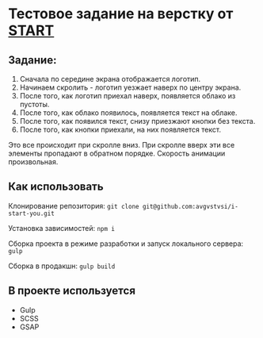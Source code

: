 # Тестовое задание на верстку от [START](https://start.ru/)

## Задание:
1. Сначала по середине экрана отображается логотип.
2. Начинаем скролить - логотип уезжает наверх по центру экрана.
3. После того, как логотип приехал наверх, появляется облако из пустоты.
4. После того, как облако появилось, появляется текст на облаке.
5. После того, как появился текст, снизу приезжают кнопки без текста.
6. После того, как кнопки приехали, на них появляется текст.

Это все происходит при скролле вниз.
При скролле вверх эти все элементы пропадают в обратном порядке.
Скорость анимации произвольная.

## Как использовать

Клонирование репозитория:
`git clone git@github.com:avgvstvsi/i-start-you.git`

Установка зависимостей:
`npm i`

Сборка проекта в режиме разработки и запуск локального сервера:
`gulp`

Сборка в продакшн:
`gulp build` 

## В проекте используется

* Gulp
* SCSS
* GSAP
